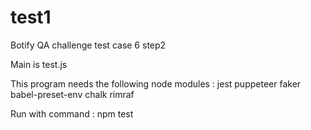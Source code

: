 # test1
Botify QA challenge test case 6 step2

Main is test.js

This program needs the following node modules :
jest puppeteer faker babel-preset-env chalk rimraf

Run with command : npm test
